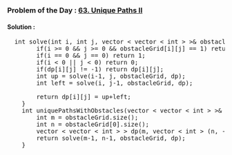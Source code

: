 ### Problem of the Day : [63. Unique Paths II](https://leetcode.com/problems/unique-paths-ii/)

#### Solution :
<pre>
  int solve(int i, int j, vector < vector < int > >& obstacleGrid, vector< vector < int > > &dp){
        if(i >= 0 && j >= 0 && obstacleGrid[i][j] == 1) return 0;
        if(i == 0 && j == 0) return 1;
        if(i < 0 || j < 0) return 0;
        if(dp[i][j] != -1) return dp[i][j];
        int up = solve(i-1, j, obstacleGrid, dp);
        int left = solve(i, j-1, obstacleGrid, dp);

        return dp[i][j] = up+left;
    }
    int uniquePathsWithObstacles(vector < vector < int > >& obstacleGrid) {
        int m = obstacleGrid.size();
        int n = obstacleGrid[0].size();
        vector < vector < int > > dp(m, vector < int > (n, -1));
        return solve(m-1, n-1, obstacleGrid, dp);
    }
</pre>
